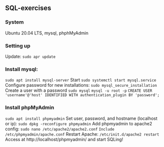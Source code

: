 ## SQL-exercises
### System
Ubuntu 20.04 LTS, mysql, phphMyAdmin
### Setting up
Update:
```sudo apr update```
### Install mysql:
```sudo apt install mysql-server```
Start 
```sudo systemctl start mysql.service```
Configure password for new installations:
```sudo mysql_secure_installation```
Create a user with a password
```sudo mysql```
```mysql -u root -p```
```CREATE USER 'username'@'host' IDENTIFIED WITH authentication_plugin BY 'password';```
### Install phpMyAdmin
```sudo apt install phpmyadmin```
Set user, password, and hostname (localhost or ip):
```sudo dpkg -reconfigure phpmyadmin```
Add phpmyadmin to apache2 config:
```sudo nano /etc/apache2/apache2.conf```
```Include /etc/phpmyadmin/apache.conf```
Restart Apache:
```/etc/init.d/apache2 restart```
Access at http://localhost/phpmyadmin/ and start SQLing!